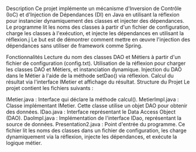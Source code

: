Description
Ce projet implémente un mécanisme d'Inversion de Contrôle (IoC) et d'Injection de Dépendances (DI) en Java en utilisant la réflexion pour instancier dynamiquement des classes et injecter des dépendances. Le programme lit les noms des classes à partir d'un fichier de configuration, charge les classes à l'exécution, et injecte les dépendances en utilisant la réflexion.j
Le but est de démontrer comment mettre en œuvre l'injection des dépendances sans utiliser de framework comme Spring.

Fonctionnalités
Lecture du nom des classes DAO et Métiers à partir d'un fichier de configuration (config.txt).
Utilisation de la réflexion pour charger les classes DAO et Métiers, et instanciation dynamique.
Injection du DAO dans le Métier à l'aide de la méthode setDao() via réflexion.
Calcul du résultat via l'interface IMetier et affichage du résultat.
Structure du Projet
Le projet contient les fichiers suivants :

IMetier.java : Interface qui déclare la méthode calcul().
MetierImpl.java : Classe implémentant IMetier. Cette classe utilise un objet DAO pour obtenir des données.
IDao.java : Interface représentant le Data Access Object (DAO).
DaoImpl.java : Implémentation de l'interface IDao, représentant la source de données.
Presentation2.java : Point d'entrée du programme. Ce fichier lit les noms des classes dans un fichier de configuration, les charge dynamiquement via la réflexion, injecte les dépendances, et exécute la logique métier.
